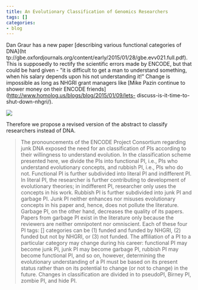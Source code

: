 ```yaml
---
title: An Evolutionary Classification of Genomics Researchers
tags: []
categories:
- blog
---
```

Dan Graur has a new paper [describing various functional categories of DNA](ht
tp://gbe.oxfordjournals.org/content/early/2015/01/28/gbe.evv021.full.pdf).
This is supposedly to rectify the scientific errors made by ENCODE, but that
could be hard given - "it is difficult to get a man to understand something,
when his salary depends upon his not understanding it!" Change is impossible
as long as NHGRI grant managers like [Mike Pazin continue to shower money on
their ENCODE friends](http://www.homolog.us/blogs/blog/2015/01/09/lets-
discuss-is-it-time-to-shut-down-nhgri/).
<!--more-->

![](http://www.homolog.us/blogs/wp-content/uploads/2015/01/pazinm.jpg)

Therefore we propose a revised version of the abstract to classify researchers
instead of DNA.

> The pronouncements of the ENCODE Project Consortium regarding junk DNA
exposed the need for an classification of PIs according to their willingness
to understand evolution. In the classification scheme presented here, we
divide the PIs into functional PI, i.e., PIs who understand evolutionary
concepts, and rubbish PI, i.e., PIs who do not. Functional PI is further
subdivided into literal PI and indifferent PI. In literal PI, the researcher
is further contributing to development of evolutionary theories; in
indifferent PI, researcher only uses the concepts in his work. Rubbish PI is
further subdivided into junk PI and garbage PI. Junk PI neither enhances nor
misuses evolutionary concepts in his paper and, hence, does not pollute the
literature. Garbage PI, on the other hand, decreases the quality of its
papers. Papers from garbage PI exist in the literature only because the
reviewers are neither omnipotent nor omniscient. Each of these four PI
tags: []
categories can be (1) funded and funded by NHGRI, (2) funded but not by NHGRI,
or (3) not funded. The affiliation of a PI to a particular category may change
during his career: functional PI may become junk PI, junk PI may become
garbage PI, rubbish PI may become functional PI, and so on, however,
determining the evolutionary understanding of a PI must be based on its
present status rather than on its potential to change (or not to change) in
the future. Changes in classification are divided in to pseudoPI, Birney PI,
zombie PI, and hide PI.

